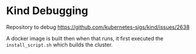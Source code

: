 # Kind Debugging

Repository to debug https://github.com/kubernetes-sigs/kind/issues/2638


A docker image is built then when that runs, it first executed the `install_script.sh` which builds the cluster.
